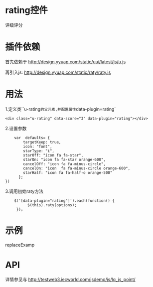 # rating控件

评级评分

# 插件依赖

首先依赖于 http://design.yyuap.com/static/uui/latest/js/u.js

再引入js: http://design.yyuap.com/static/raty/raty.js


# 用法

1.定义类``u-rating`的父元素,并配置属性`data-plugin=rating`

```
<div class="u-rating" data-score="3" data-plugin="rating"></div>

```

2.设置参数

```
	var  defaults= {
        targetKeep: true,
        icon: "font",
        starType: "i",
        starOff: "icon fa fa-star",
        starOn: "icon fa fa-star orange-600",
        cancelOff: "icon fa fa-minus-circle",
        cancelOn: "icon  fa fa-minus-circle orange-600",
        starHalf: "icon fa fa-half-o orange-500"
      };
})

```

3.调用初始raty方法

```
	$('[data-plugin="rating"]').each(function() {
          $(this).raty(options);
     });

```




# 示例

replaceExamp


# API

详情参见与 http://testweb3.iecworld.com/jsdemo/js/lq_js_point/